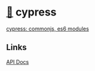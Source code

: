 # [:poodle:](https://github.com/xgirma/e2e_test_recipes) cypress

[cypress: commonjs, es6 modules](https://github.com/xgirma/e2e_test_recipes/tree/master/configuration/cypress/cypress-commonjs-es6modules)

## Links
[API Docs](https://docs.cypress.io/api/api/table-of-contents.html)
